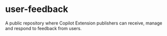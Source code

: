 # user-feedback
A public repository where Copilot Extension publishers can receive, manage and respond to feedback from users.
